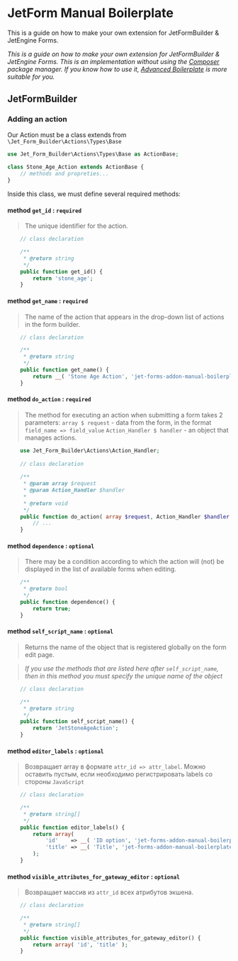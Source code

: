 # JetForm Manual Boilerplate
This is a guide on how to make your own extension for JetFormBuilder & JetEngine Forms. 

*This is a guide on how to make your own extension for JetFormBuilder & JetEngine Forms. This is an implementation without using the [Composer](https://getcomposer.org/doc/00-intro.md) package manager. If you know how to use it, [Advanced Boilerplate](https://github.com/girafffee/jet-forms-addon-boilerplate-advanced) is more suitable for you.*

## JetFormBuilder

### Adding an action

Our Action must be a class extends from `\Jet_Form_Builder\Actions\Types\Base`
```php  
use Jet_Form_Builder\Actions\Types\Base as ActionBase;  
  
class Stone_Age_Action extends ActionBase {
    // methods and propreties...
}
```
Inside this class, we must define several required methods:


#### method `get_id` : `required`
> The unique identifier for the action.
```php
    // class declaration

    /**  
     * @return string  
     */
    public function get_id() {  
        return 'stone_age';  
    }
```

#### method `get_name` : `required`
> The name of the action that appears in the drop-down list of actions in the form builder.
```php
    // class declaration

    /**  
     * @return string  
     */
    public function get_name() {  
        return __( 'Stone Age Action', 'jet-forms-addon-manual-boilerplate' );  
    }
```

#### method `do_action` : `required`
>  The method for executing an action when submitting a form takes 2 parameters:
> `array $ request` - data from the form, in the format `field_name => field_value`
> `Action_Handler $ handler` - an object that manages actions.
```php
    use Jet_Form_Builder\Actions\Action_Handler;
	
    // class declaration
	
    /**  
     * @param array $request  
     * @param Action_Handler $handler  
     *  
     * @return void  
     */
    public function do_action( array $request, Action_Handler $handler ) {  
        // ...  
    }
```

#### method `dependence` : `optional`
> There may be a condition according to which the action will (not) be displayed in the list of available forms when editing.
```php
    /**
     * @return bool
     */
    public function dependence() {
        return true;
    }
```

#### method `self_script_name` : `optional`
> Returns the name of the object that is registered globally on the form edit page.

> *If you use the methods that are listed here after `self_script_name`, then in this method you must specify the unique name of the object*
```php
    // class declaration

    /**  
     * @return string  
     */
    public function self_script_name() {  
        return 'JetStoneAgeAction';  
    }
```

#### method `editor_labels` : `optional`
> Возвращает array в формате `attr_id => attr_label`. 
> Можно оставить пустым, если необходимо регистрировать labels со стороны `JavaScript`
```php
    // class declaration

    /**  
     * @return string[]  
     */
    public function editor_labels() {  
        return array(  
            'id'    => __( 'ID option', 'jet-forms-addon-manual-boilerplate' ),  
            'title' => __( 'Title', 'jet-forms-addon-manual-boilerplate' )  
        );  
    }
```

#### method `visible_attributes_for_gateway_editor` : `optional`
> Возвращает массив из `attr_id` всех атрибутов экшена.
```php
    // class declaration

    /**
     * @return string[]
     */
    public function visible_attributes_for_gateway_editor() {
        return array( 'id', 'title' );
    }
```
